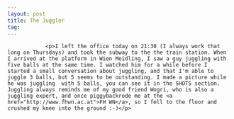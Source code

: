 ```yaml
---
layout: post
title: The Juggler
tag: 
---
```



                <p>I left the office today on 21:30 (I always work that long on Thursdays) and took the subway to the the train station. When I arrived at the platform in Wien Meidling, I saw a guy juggling with five balls at the same time. I watched him for a while before I started a small conversation about juggling, and that I'm able to juggle 3 balls, but 5 seems to be outstanding. I made a picture while he was juggling  with 5 balls, you can see it in the SHOTS section. Juggling always reminds me of my good friend Wogri, who is also a juggling expert, and once piggybackrode me at the <a href="http://www.fhwn.ac.at">FH WN</a>, so I fell to the floor and crushed my knee into the ground :-)</p>
            
